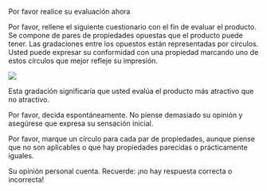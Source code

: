 Por favor realice su evaluación ahora
      
Por favor, rellene el siguiente cuestionario con el fin de evaluar el producto. Se compone de pares de propiedades opuestas que el producto puede tener. Las gradaciones entre los opuestos están representadas por círculos. Usted puede expresar su conformidad con una propiedad marcando uno de estos círculos que mejor refleje su impresión.

![](resource:assets/img/ejemplo-pregunta.jpg)

Esta gradación significaría que usted evalúa el producto más atractivo que no atractivo.

Por favor, decida espontáneamente. No piense demasiado su opinión y asegúrese que expresa su sensación inicial.

Por favor, marque un círculo para cada par de propiedades, aunque piense que no son aplicables o que hay propiedades parecidas o prácticamente iguales.

Su opinión personal cuenta. Recuerde: ¡no hay respuesta correcta o incorrecta!
